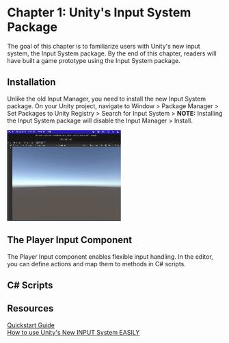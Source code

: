 # Chapter 1: Unity's Input System Package
<p>The goal of this chapter is to familiarize users with Unity's new input system, the Input System package. By the end of this chapter, readers will have built a game prototype using the Input System package.</p>

## Installation
<p>Unlike the old Input Manager, you need to install the new Input System package. On your Unity project, navigate to Window > Package Manager > Set Packages to Unity Registry > Search for Input System > <b>NOTE:</b> Installing the Input System package will disable the Input Manager > Install.</p>

![Installation](Installation.gif)

## The Player Input Component
<p>The Player Input component enables flexible input handling. In the editor, you can define actions and map them to methods in C# scripts.</p>

## C# Scripts
<p></p>

## Resources
[Quickstart Guide](https://docs.unity3d.com/Packages/com.unity.inputsystem@1.13/manual/QuickStartGuide.html)<br>
[How to use Unity's New INPUT System EASILY](https://www.youtube.com/watch?v=HmXU4dZbaMw)
